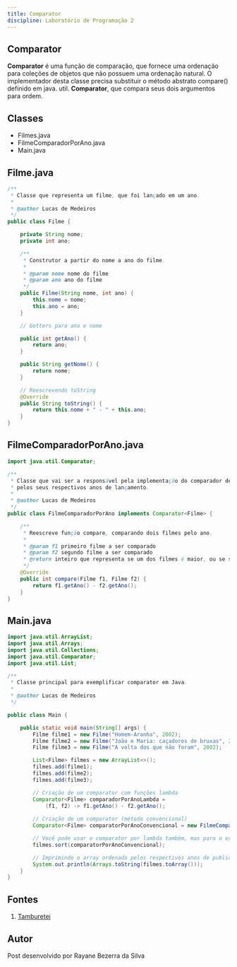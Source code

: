 ```yaml
---
title: Comparator 
discipline: Laboratório de Programação 2
---
```


## Comparator 

<strong>Comparator</strong> é uma função de comparação, que fornece uma ordenação para coleções de objetos que não possuem uma ordenação natural. O implementador desta classe precisa substituir o método abstrato compare() definido em java. util. <strong> Comparator</strong>, que compara seus dois argumentos para ordem.

## Classes

- Filmes.java
- FilmeComparadorPorAno.java
- Main.java

## Filme.java

```java
/**
 * Classe que representa um filme, que foi lançado em um ano.
 * 
 * @author Lucas de Medeiros
 */
public class Filme {

    private String nome;
    private int ano;

    /**
     * Construtor a partir do nome a ano do filme.
     * 
     * @param nome nome do filme
     * @param ano ano do filme
     */
    public Filme(String nome, int ano) {
        this.nome = nome;
        this.ano = ano;
    }

    // Getters para ano e nome

    public int getAno() {
        return ano;
    }

    public String getNome() {
        return nome;
    }

    // Reescrevendo toString
    @Override
    public String toString() {
        return this.nome + " - " + this.ano;
    }
}
```

## FilmeComparadorPorAno.java
```java
import java.util.Comparator;

/**
 * Classe que vai ser a responsável pela implementação do comparador de dois filmes
 * pelos seus respectivos anos de lançamento.
 * 
 * @author Lucas de Medeiros
 */
public class FilmeComparadorPorAno implements Comparator<Filme> {

    /**
     * Reescreve função compare, comparando dois filmes pelo ano.
     * 
     * @param f1 primeiro filme a ser comparado
     * @param f2 segundo filme a ser comparado
     * @return inteiro que representa se um dos filmes é maior, ou se são iguais.
     */
    @Override
    public int compare(Filme f1, Filme f2) {
        return f1.getAno() - f2.getAno();
    }
}
```
## Main.java

```java
import java.util.ArrayList;
import java.util.Arrays;
import java.util.Collections;
import java.util.Comparator;
import java.util.List;

/**
 * Classe principal para exemplificar comparator em Java.
 * 
 * @author Lucas de Medeiros
 */

public class Main {

    public static void main(String[] args) {
        Filme filme1 = new Filme("Homem-Aranha", 2002);
        Filme filme2 = new Filme("João e Maria: caçadores de bruxas", 2013);
        Filme filme3 = new Filme("A volta dos que não foram", 2002);

        List<Filme> filmes = new ArrayList<>();
        filmes.add(filme1);
        filmes.add(filme2);
        filmes.add(filme3);

        // Criação de um comparator com funções lambda
        Comparator<Filme> comparadorPorAnoLambda = 
            (f1, f2) -> f1.getAno() - f2.getAno();
        
        // Criação de um comparator (método convencional)
        Comparator<Filme> comparatorPorAnoConvencional = new FilmeComparadorPorAno();

        // Você pode usar o comparator por lambda também, mas para o exemplo, vamos usar o convencional.
        filmes.sort(comparatorPorAnoConvencional);

        // Imprimindo o array ordenado pelos respectivos anos de publicação.
        System.out.println(Arrays.toString(filmes.toArray()));
    }
}
```
## Fontes 

1. <a href= "https://github.com/OpenDevUFCG/Tamburetei" target="_blank"> Tamburetei </a>

## Autor 

Post desenvolvido por Rayane Bezerra da Silva 
